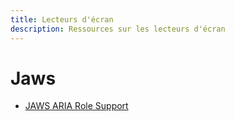```yaml
---
title: Lecteurs d'écran
description: Ressources sur les lecteurs d'écran
---
```


# Jaws

* [JAWS ARIA Role Support ](https://freedomscientific.github.io/standards-support/aria.html)
